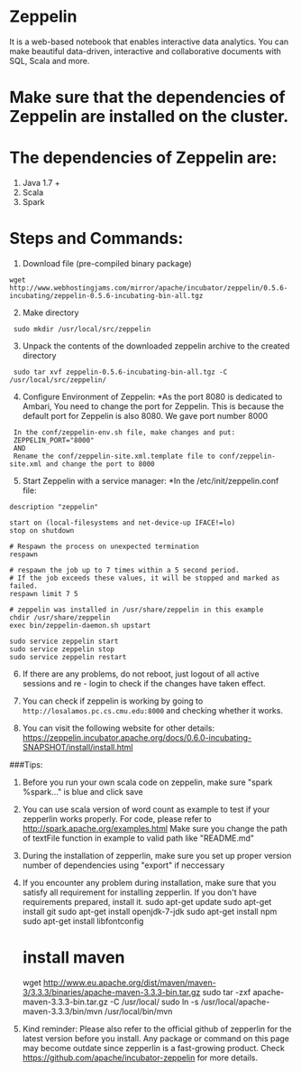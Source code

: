# Zeppelin
It is a web-based notebook that enables interactive data analytics. You can make beautiful data-driven, interactive and collaborative documents with SQL, Scala and more. 

# Make sure that the dependencies of Zeppelin are installed on the cluster.
# The dependencies of Zeppelin are:
1. Java 1.7 +
2. Scala
3. Spark

# Steps and Commands:
1. Download file (pre-compiled binary package)
  ```
  wget http://www.webhostingjams.com/mirror/apache/incubator/zeppelin/0.5.6-incubating/zeppelin-0.5.6-incubating-bin-all.tgz
  ```

2. Make directory
 ```
  sudo mkdir /usr/local/src/zeppelin
 ```

3. Unpack the contents of the downloaded zeppelin archive to the created directory
 ```
  sudo tar xvf zeppelin-0.5.6-incubating-bin-all.tgz -C /usr/local/src/zeppelin/
 ```

4. Configure Environment of Zeppelin:
  *As the port 8080 is dedicated to Ambari, You need to change the port for Zeppelin. This is because the default port for Zeppelin is also 8080. We gave port number 8000
 ```
  In the conf/zeppelin-env.sh file, make changes and put:
  ZEPPELIN_PORT="8000"
  AND
  Rename the conf/zeppelin-site.xml.template file to conf/zeppelin-site.xml and change the port to 8000
 ```

5. Start Zeppelin with a service manager:
  *In the /etc/init/zeppelin.conf file:
  ```
  description "zeppelin"
  
  start on (local-filesystems and net-device-up IFACE!=lo)
  stop on shutdown
  
  # Respawn the process on unexpected termination
  respawn
  
  # respawn the job up to 7 times within a 5 second period. 
  # If the job exceeds these values, it will be stopped and marked as failed.
  respawn limit 7 5
  
  # zeppelin was installed in /usr/share/zeppelin in this example
  chdir /usr/share/zeppelin
  exec bin/zeppelin-daemon.sh upstart
  ```
  ```
  sudo service zeppelin start
  sudo service zeppelin stop
  sudo service zeppelin restart
  ```

6. If there are any problems, do not reboot, just logout of all active sessions and re - login to check if the changes have taken effect.

7. You can check if zeppelin is working by going to ```http://losalamos.pc.cs.cmu.edu:8000``` and checking whether it works.

8. You can visit the following website for other details: <https://zeppelin.incubator.apache.org/docs/0.6.0-incubating-SNAPSHOT/install/install.html>

###Tips:

1. Before you run your own scala code on zeppelin, make sure "spark %spark..." is blue and click save

2. You can use scala version of word count as example to test if your zepperlin works properly.
   For code, please refer to <http://spark.apache.org/examples.html>
   Make sure you change the path of textFile function in example to valid path like "README.md"

3. During the installation of zepperlin, make sure you set up proper version number of dependencies using "export" if neccessary

4. If you encounter any problem during installation, make sure that you satisfy all requirement for installing zepperlin.
   If you don't have requirements prepared, install it.
   sudo apt-get update
   sudo apt-get install git
   sudo apt-get install openjdk-7-jdk
   sudo apt-get install npm
   sudo apt-get install libfontconfig

   # install maven
   wget http://www.eu.apache.org/dist/maven/maven-3/3.3.3/binaries/apache-maven-3.3.3-bin.tar.gz
   sudo tar -zxf apache-maven-3.3.3-bin.tar.gz -C /usr/local/
   sudo ln -s /usr/local/apache-maven-3.3.3/bin/mvn /usr/local/bin/mvn
   
5. Kind reminder: Please also refer to the official github of zepperlin for the latest version before you install. Any package 
   or command on this page may become outdate since zepperlin is a fast-growing product.
   Check <https://github.com/apache/incubator-zeppelin> for more details.

